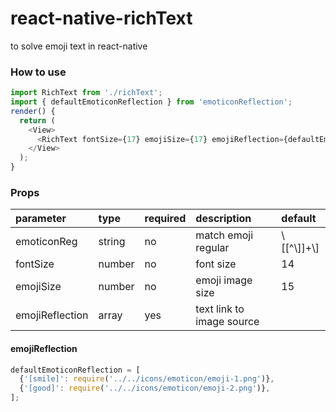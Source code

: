# react-native-richText
to solve emoji text in react-native

### How to use
```javascript
import RichText from './richText';
import { defaultEmoticonReflection } from 'emoticonReflection';
render() {
  return (
    <View>
      <RichText fontSize={17} emojiSize={17} emojiReflection={defaultEmoticonReflection} >haha [smile]</RichText>
    </View>
  );
}
```

### Props
|parameter|type|required|description|default|
|:---|:---|:---|:---|:---|
|emoticonReg|string|no|match emoji regular|\\[[^\\]]+\\]|
|fontSize|number|no|font size|14|
|emojiSize|number|no|emoji image size|15|
|emojiReflection|array|yes|text link to image source||

#### emojiReflection
```javascript
defaultEmoticonReflection = [ 
  {'[smile]': require('../../icons/emoticon/emoji-1.png')}, 
  {'[good]': require('../../icons/emoticon/emoji-2.png')}, 
]; 
```
